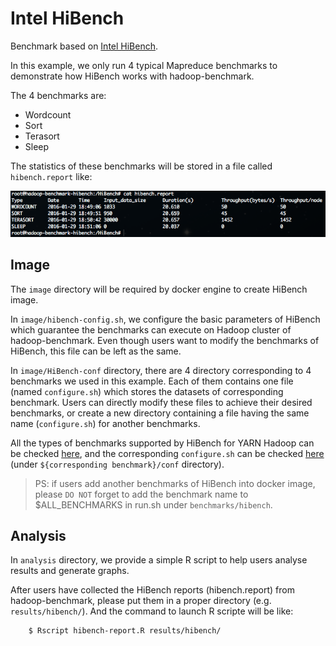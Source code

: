 # Intel HiBench

Benchmark based on [Intel HiBench](https://github.com/intel-hadoop/HiBench).

In this example, we only run 4 typical Mapreduce benchmarks to demonstrate how HiBench works with hadoop-benchmark.

The 4 benchmarks are:
- Wordcount
- Sort
- Terasort
- Sleep

The statistics of these benchmarks will be stored in a file called `hibench.report` like:

 ![The result of HiBench examples](/figures/result-hibench.png)


## Image

The `image` directory will be required by docker engine to create HiBench image. 

In `image/hibench-config.sh`, we configure the basic parameters of HiBench which guarantee the benchmarks can execute on Hadoop cluster of hadoop-benchmark.
Even though users want to modify the benchmarks of HiBench, this file can be left as the same.

In `image/HiBench-conf` directory, there are 4 directory corresponding to 4 benchmarks we used in this example.
Each of them contains one file (named `configure.sh`) which stores the datasets of corresponding benchmark.
Users can directly modify these files to achieve their desired benchmarks, or create a new directory containing a file having the same name (`configure.sh`) for another benchmarks.

All the types of benchmarks supported by HiBench for YARN Hadoop can be checked [here](https://github.com/intel-hadoop/HiBench/blob/yarn/conf/benchmarks.lst), and the corresponding `configure.sh` can be checked [here](https://github.com/intel-hadoop/HiBench/tree/yarn) (under `${corresponding benchmark}/conf` directory).
>PS: if users add another benchmarks of HiBench into docker image, please ``DO NOT`` forget to add the benchmark name to $ALL_BENCHMARKS in run.sh under `benchmarks/hibench`.

## Analysis

In `analysis` directory, we provide a simple R script to help users analyse results and generate graphs. 

After users have collected the HiBench reports (hibench.report) from hadoop-benchmark, please put them in a proper directory (e.g. `results/hibench/`).
And the command to launch R scripte will be like:
```sh
	$ Rscript hibench-report.R results/hibench/
```